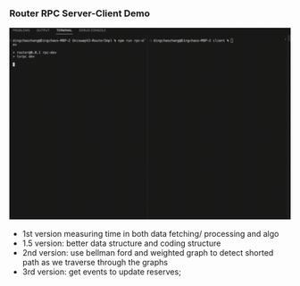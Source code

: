 
### Router RPC Server-Client Demo

![test ](https://raw.githubusercontent.com/dingchaoz/UniswapV2RouterImpl/rpc/demo.gif)


- 1st version measuring time in both data fetching/ processing and algo
- 1.5 version: better data structure and coding structure
- 2nd version: use bellman ford and weighted graph to detect shorted path as we traverse through the graphs
- 3rd version: get events to update reserves; 

